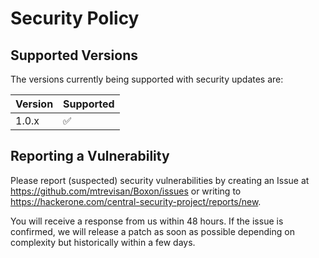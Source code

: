 # Security Policy

## Supported Versions

The versions currently being supported with security updates are:

| Version | Supported          |
| ------- | ------------------ |
| 1.0.x   | :white_check_mark: |

## Reporting a Vulnerability

Please report (suspected) security vulnerabilities by creating an Issue at https://github.com/mtrevisan/Boxon/issues or writing to https://hackerone.com/central-security-project/reports/new.

You will receive a response from us within 48 hours. If the issue is confirmed, we will release a patch as soon as possible depending on complexity but historically within a few days.
